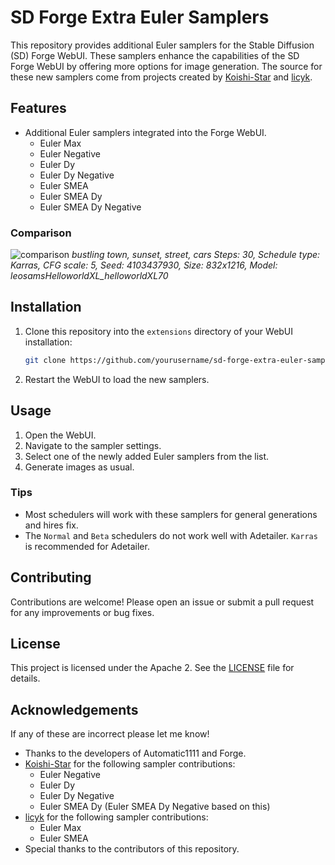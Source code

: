 # SD Forge Extra Euler Samplers

This repository provides additional Euler samplers for the Stable Diffusion (SD) Forge WebUI. These samplers enhance the capabilities of the SD Forge WebUI by offering more options for image generation.
The source for these new samplers come from projects created by [Koishi-Star](https://github.com/Koishi-Star/Euler-Smea-Dyn-Sampler) and [licyk](https://github.com/licyk/advanced_euler_sampler_extension/tree/main).

## Features

- Additional Euler samplers integrated into the Forge WebUI.
  - Euler Max
  - Euler Negative
  - Euler Dy
  - Euler Dy Negative
  - Euler SMEA
  - Euler SMEA Dy
  - Euler SMEA Dy Negative
 
### Comparison

![comparison](https://github.com/user-attachments/assets/3d332ea5-14b4-4e86-af4f-a7c9f9938a0e)
*bustling town, sunset, street, cars
Steps: 30, Schedule type: Karras, CFG scale: 5, Seed: 4103437930, Size: 832x1216, Model: leosamsHelloworldXL_helloworldXL70*

## Installation

1. Clone this repository into the `extensions` directory of your WebUI installation:
    ```sh
    git clone https://github.com/yourusername/sd-forge-extra-euler-samplers.git
    ```
2. Restart the WebUI to load the new samplers.

## Usage

1. Open the WebUI.
2. Navigate to the sampler settings.
3. Select one of the newly added Euler samplers from the list.
4. Generate images as usual.

### Tips

- Most schedulers will work with these samplers for general generations and hires fix.
- The `Normal` and `Beta` schedulers do not work well with Adetailer. `Karras` is recommended for Adetailer.

## Contributing

Contributions are welcome! Please open an issue or submit a pull request for any improvements or bug fixes.

## License

This project is licensed under the Apache 2. See the [LICENSE](LICENSE) file for details.

## Acknowledgements

If any of these are incorrect please let me know!

- Thanks to the developers of Automatic1111 and Forge.
- [Koishi-Star](https://github.com/Koishi-Star/Euler-Smea-Dyn-Sampler) for the following sampler contributions:
  - Euler Negative
  - Euler Dy
  - Euler Dy Negative
  - Euler SMEA Dy (Euler SMEA Dy Negative based on this)
- [licyk](https://github.com/licyk/advanced_euler_sampler_extension/tree/main) for the following sampler contributions:
  - Euler Max
  - Euler SMEA
- Special thanks to the contributors of this repository.
